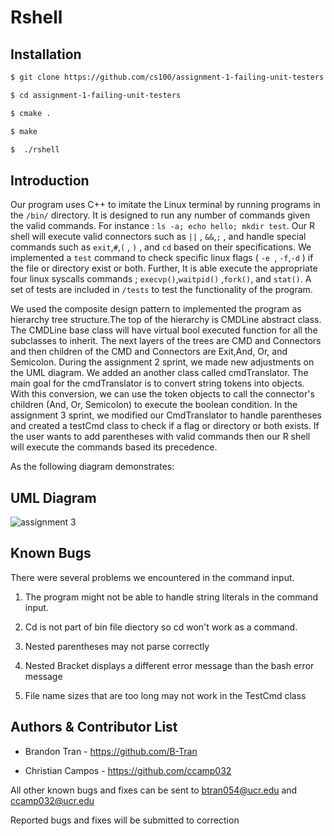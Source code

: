 Rshell
===
## Installation
```bash
$ git clone https://github.com/cs100/assignment-1-failing-unit-testers.git

$ cd assignment-1-failing-unit-testers

$ cmake .

$ make

$  ./rshell
```

## Introduction 
 Our program uses C++ to imitate the Linux terminal by running programs in the `/bin/` directory. It is designed to run any number of commands given the valid commands. For instance : `ls -a; echo hello; mkdir test`. Our R shell will execute valid connectors such as `||` , `&&`,`;` , and handle special commands such as `exit`,`#`,`(` , `)` , and `cd` based on their specifications. We implemented a `test` command to check specific linux flags ( `-e `, `-f`,`-d` ) if the file or directory exist or both. Further, It is able execute the appropriate four linux syscalls commands ;  `execvp()`,`waitpid()` ,`fork()`, and `stat()`. 
 A set of tests are included in `/tests` to test the functionality of the program.


We used the composite design pattern to implemented the program as hierarchy tree structure.The top of the hierarchy is CMDLine abstract class. The CMDLine base class will have virtual bool executed function for all the subclasses to inherit. The next layers of the trees are CMD and Connectors and then children of the CMD and Connectors are Exit,And, Or, and Semicolon. During the assignment 2 sprint, we made new adjustments on the UML diagram. We added an another class called cmdTranslator. The main goal for the cmdTranslator is to convert string tokens into objects. With this conversion, we can use the token objects to call the connector's children (And, Or, Semicolon) to execute the boolean condition. In the assignment 3 sprint,  we modified our CmdTranslator to handle parentheses and created a testCmd class to check if a flag or directory or both exists. If the user wants to add parentheses with valid commands then our R shell will execute the commands based its precedence. 

As the following diagram demonstrates:

## UML Diagram 

![assignment 3](https://user-images.githubusercontent.com/43591097/49252229-4cb1b400-f3d8-11e8-8ad7-cdd03313c0c6.png)

 
## Known Bugs

There were several problems we encountered  in the command input.

1. The program might not be able to handle string literals in the command input. 
 
2. Cd is not part of bin file diectory so cd won't work as a command.  

3. Nested parentheses may not parse correctly 

4. Nested Bracket displays a different error message than the bash error message 

5. File name sizes that are too long may not work in the TestCmd class


## Authors & Contributor List

* Brandon Tran - https://github.com/B-Tran

* Christian Campos - https://github.com/ccamp032

All other known bugs and fixes can be sent to btran054@ucr.edu and ccamp032@ucr.edu 

Reported bugs and fixes will be submitted to correction
